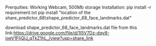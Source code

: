 Prerquities:
Working Webcam, 500Mb storage
Installation:
pip install -r requirement.txt
pip install "location of the share_predictor_68\shape_predictor_68_face_landmarks.dat"

download shape_predictor_68_face_landmarks.dat file from this link:https://drive.google.com/file/d/1I5V7Dz-dqv8-ioeV1FljQlJ_qTkZ1hL_/view?usp=share_link

